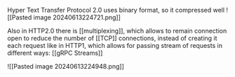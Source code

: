 Hyper Text Transfer Protocol 2.0 uses binary format, so it compressed well
![[Pasted image 20240613224721.png]]

Also in HTTP2.0 there is [[multiplexing]], which allows to remain connection open to reduce the number of [[TCP]] connections, instead of creating it each request like in HTTP1, which allows for passing stream of requests in different ways: [[gRPC Streams]]

![[Pasted image 20240613224948.png]]